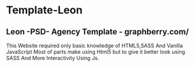 # Template-Leon
## Leon -PSD- Agency Template - graphberry.com/ 
This Website required only basic knowledge of HTML5,SASS And Vanilla JavaScript Most of parts make using Html5 but to give it better look using SASS And More Interactivity Using Js.
